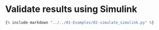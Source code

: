 # Validate results using Simulink

```python
{% include-markdown "../../01-Examples/02-simulate_simulink.py" %}
```